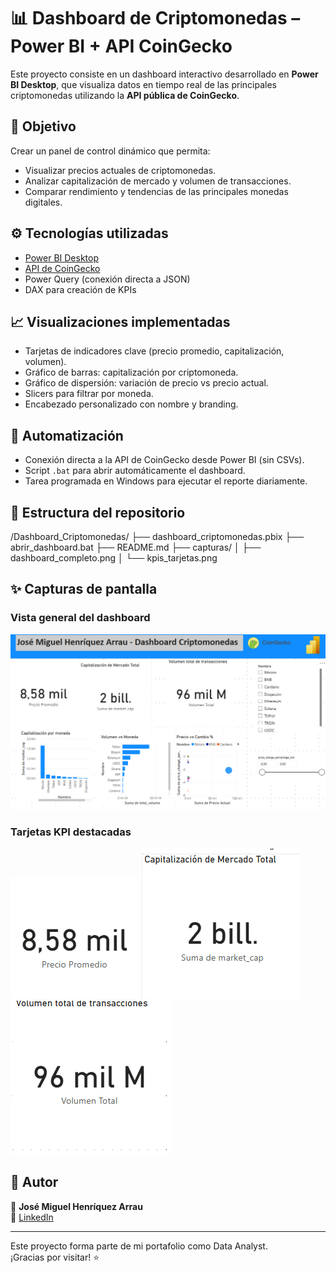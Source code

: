 # 📊 Dashboard de Criptomonedas – Power BI + API CoinGecko

Este proyecto consiste en un dashboard interactivo desarrollado en **Power BI Desktop**, que visualiza datos en tiempo real de las principales criptomonedas utilizando la **API pública de CoinGecko**.

## 🧠 Objetivo

Crear un panel de control dinámico que permita:
- Visualizar precios actuales de criptomonedas.
- Analizar capitalización de mercado y volumen de transacciones.
- Comparar rendimiento y tendencias de las principales monedas digitales.

## ⚙️ Tecnologías utilizadas

- [Power BI Desktop](https://powerbi.microsoft.com/)
- [API de CoinGecko](https://www.coingecko.com/en/api)
- Power Query (conexión directa a JSON)
- DAX para creación de KPIs

## 📈 Visualizaciones implementadas

- Tarjetas de indicadores clave (precio promedio, capitalización, volumen).
- Gráfico de barras: capitalización por criptomoneda.
- Gráfico de dispersión: variación de precio vs precio actual.
- Slicers para filtrar por moneda.
- Encabezado personalizado con nombre y branding.

## 🔄 Automatización

- Conexión directa a la API de CoinGecko desde Power BI (sin CSVs).
- Script `.bat` para abrir automáticamente el dashboard.
- Tarea programada en Windows para ejecutar el reporte diariamente.

## 📂 Estructura del repositorio

/Dashboard_Criptomonedas/
├── dashboard_criptomonedas.pbix
├── abrir_dashboard.bat ├── README.md 
├── capturas/ │ 
├── dashboard_completo.png
│ └── kpis_tarjetas.png

## ✨ Capturas de pantalla

### Vista general del dashboard
![Dashboard completo](capturas/dashboard_completo.png)

### Tarjetas KPI destacadas
![KPIs](capturas/tarjeta1.png)
![KPIs](capturas/tarjeta2.png)
![KPIs](capturas/tarjeta3.png)

## 🚀 Autor

👤 **José Miguel Henríquez Arrau**  
📎 [LinkedIn](https://www.linkedin.com/in/jos%C3%A9-miguel-henr%C3%ADquez-arrau-sociologo-fullstack-web/)

---

Este proyecto forma parte de mi portafolio como Data Analyst.  
¡Gracias por visitar! ⭐


